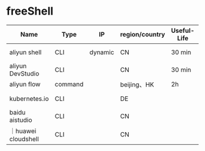 # freeShell

|  Name   | Type  |  IP  | region/country  |  Useful-Life   | No-Authentication |Link  |   Comment   | 
|  ----  | ----  |  ----  | ----  |  ----  | ----  |  ----  |  ----  |
| aliyun shell  | CLI | dynamic | CN | 30 min | No | shell.aliyun.com |https://help.aliyun.com/document_detail/184941.html?spm=5176.12026607.0.0.7e2a1cb6EwFULA|
| aliyun DevStudio  | CLI | | CN | 30 min | No | ide.aliyun.com | |https://help.aliyun.com/document_detail/262097.html|
| aliyun flow| command| | beijing、HK| 2h | No |https://flow.aliyun.com/my |  需要创建 pipeline |
| kubernetes.io | CLI | | DE | | ✅ | https://kubernetes.io/zh-cn/docs/tutorials/hello-minikube/ | 点击 Launch Terminal，允许外连80，443|
| baidu aistudio | CLI | | CN | | No | https://aistudio.baidu.com/aistudio/projectdetail/1352813| |
｜huawei cloudshell | CLI | | CN | | No | https://shell.huaweicloud.com/| |

